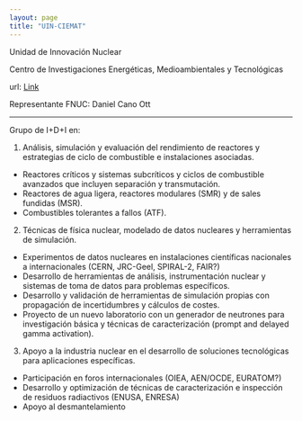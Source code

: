 ```yaml
---
layout: page
title: "UIN-CIEMAT"
---
```


Unidad de Innovación Nuclear

Centro de Investigaciones Energéticas, Medioambientales y Tecnológicas

url: [Link](https://www.ciemat.es/cargarGrupoInvestigacion.do?identificador=99&idArea=18&idLinea=0)

Representante FNUC: Daniel Cano Ott

---

Grupo de I+D+I en:

1. Análisis, simulación y evaluación del rendimiento de reactores y estrategias de ciclo de combustible e instalaciones asociadas.
- Reactores críticos y sistemas subcríticos y ciclos de combustible avanzados que incluyen separación y transmutación.
- Reactores de agua ligera, reactores modulares (SMR) y de sales fundidas (MSR).
- Combustibles tolerantes a fallos (ATF).

2. Técnicas de física nuclear, modelado de datos nucleares y herramientas de simulación.
- Experimentos de datos nucleares en instalaciones científicas nacionales a internacionales (CERN, JRC-Geel, SPIRAL-2, FAIR?)
- Desarrollo de herramientas de análisis, instrumentación nuclear y sistemas de toma de datos para problemas específicos.
- Desarrollo y validación de herramientas de simulación propias con propagación de incertidumbres y cálculos de costes.
- Proyecto de un nuevo laboratorio con un generador de neutrones para investigación básica y técnicas de caracterización (prompt and delayed gamma activation).

3. Apoyo a la industria nuclear en el desarrollo de soluciones tecnológicas para aplicaciones específicas.
- Participación en foros internacionales (OIEA, AEN/OCDE, EURATOM?)
- Desarrollo y optimización de técnicas de caracterización e inspección de residuos radiactivos (ENUSA, ENRESA)
- Apoyo al desmantelamiento
